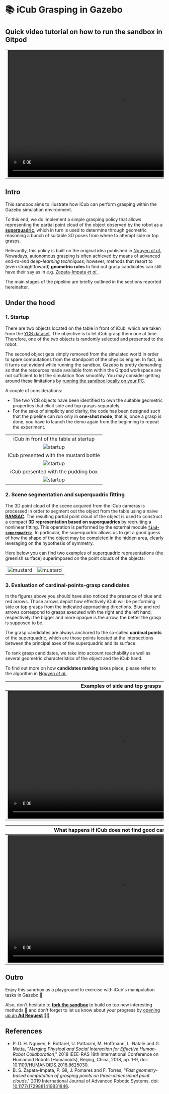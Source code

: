 
📚 iCub Grasping in Gazebo
==========================

## Quick video tutorial on how to run the sandbox in Gitpod 

| |
| :---: |
| <video controls width="720" height="405" controls> <source type="video/mp4" src="./assets/videos/gitpod.mp4#t=00:00:01"> </video> |

## Intro
This sandbox aims to illustrate how iCub can perform grasping within the Gazebo simulation environment.

To this end, we do implement a simple grasping policy that allows representing the partial point cloud
of the object observed by the robot as a [**superquadric**][1], which in turn is used to determine
through geometric reasoning a bunch of suitable 3D poses from where to attempt side or top grasps.

Relevantly, this policy is built on the original idea published in [Nguyen _et al._](#references). Nowadays,
autonomous grasping is often achieved by means of advanced _end-to-end deep-learning techniques_;
however, methods that resort to (even straightfoward) **geometric rules** to find out grasp candidates
can still have their say as in e.g. [Zapata-Impata _et al._](#references).

The main stages of the pipeline are briefly outlined in the sections reported hereinafter.

## Under the hood

### 1. Startup
There are two objects located on the table in front of iCub, which are taken from the [YCB dataset][4].
The objective is to let iCub grasp them one at time. Therefore, one of the two objects is randomly
selected and presented to the robot.

The second object gets simply removed from the simulated world in order to spare computations from the
standpoint of the physics engine. In fact, as it turns out evident while running the sandbox, Gazebo is
pretty demanding so that the resources made available from within the Gitpod workspace are not sufficient
to let the simulation flow smoothly. You may consider getting around these limitations by [running the
sandbox locally on your PC][5].

A couple of considerations:
- The two YCB objects have been identified to own the suitable geometric properties that elicit side and top grasps separately.
- For the sake of simplicity and clarity, the code has been designed such that the pipeline can run only in **one-shot mode**,
  that is, once a grasp is done, you have to launch the demo again from the beginning to repeat the experiment.

| |
| :---: |
| iCub in front of the table at startup |
| ![startup](./assets/pics/startup.png) |
| iCub presented with the mustard bottle |
| ![startup](./assets/pics/startup-mustard.png) |
| iCub presented with the pudding box |
| ![startup](./assets/pics/startup-pudding.png) |

### 2. Scene segmentation and superquadric fitting
The 3D point cloud of the scene acquired from the iCub cameras is processed in order to segment out the
object from the table using a naive [**RANSAC**][6]. The resulting partial point cloud of the object is used
to construct a compact **3D representation based on superquadrics** by recruiting a nonlinear fitting.
This operation is performed by the external module [**`find-superquadric`**][7]. In particular, the
superquadric allows us to get a good guess of how the shape of the object may be completed in the hidden
area, clearly leveraging on the hypothesis of symmetry.

Here below you can find two examples of superquadric representations (the greenish surface) superimposed
on the point clouds of the objects:

| | |
| :---: | :---: |
| ![mustard](./assets/pics/mustard.png) | ![mustard](./assets/pics/pudding.png) |

### 3. Evaluation of cardinal-points-grasp candidates 
In the figures above you should have also noticed the presence of blue and red arrows. Those arrows depict
how effectively iCub will be performing side or top grasps from the indicated approaching directions.
Blue and red arrows correspond to grasps executed with the right and the left hand, respectively:
the bigger and more opaque is the arrow, the better the grasp is supposed to be.

The grasp candidates are always anchored to the so-called **cardinal points** of the superquadric, which are
those points located at the intersections between the principal axes of the superquadric and its surface.

To rank grasp candidates, we take into account reachability as well as several geometric characteristics of
the object and the iCub hand.

To find out more on how **candidates ranking** takes place, please refer to the algorithm in [Nguyen _et al._](#references).

| Examples of side and top grasps |
| :---: |
| <video controls autoplay loop width="720" height="405" controls> <source type="video/mp4" src="./assets/videos/collection.mp4"> </video> |

|  What happens if iCub does not find good candidates ❔ |
| :---: |
| <video controls width="720" height="405" controls> <source type="video/mp4" src="./assets/videos/shrug.mp4"> </video> |

## Outro
Enjoy this sandbox as a playground to exercise with iCub's manipulation tasks in Gazebo 🤖

Also, don't hesitate to [**fork the sandbox**][8] to build on top new interesting methods 🧪
and don't forget to let us know about your progress by [opening up an **Ad Request**][9] 👋🏻 

## References
- P. D. H. Nguyen, F. Bottarel, U. Pattacini, M. Hoffmann, L. Natale and G. Metta, "_Merging Physical and Social Interaction for Effective Human-Robot Collaboration_," 2018 IEEE-RAS 18th International Conference on Humanoid Robots (Humanoids), Beijing, China, 2018, pp. 1-9, doi: [10.1109/HUMANOIDS.2018.8625030][2].
- B. S. Zapata-Impata, P. Gil, J. Pomares and F. Torres, "_Fast geometry-based computation of grasping points on three-dimensional point clouds_," 2019 International Journal of Advanced Robotic Systems, doi: [10.1177/1729881419831846][3].

[1]: https://en.wikipedia.org/wiki/Superquadrics
[2]: https://doi.org/10.1109/HUMANOIDS.2018.8625030
[3]: https://doi.org/10.1177/1729881419831846
[4]: https://www.ycbbenchmarks.com/object-models
[5]: https://github.com/robotology/icub-gazebo-grasping-sandbox/blob/master/dockerfiles/README.md
[6]: https://it.wikipedia.org/wiki/RANSAC
[7]: https://github.com/robotology/find-superquadric
[8]: https://github.com/robotology/icub-gazebo-grasping-sandbox
[9]: https://github.com/robotology/icub-gazebo-grasping-sandbox/issues/new/choose
